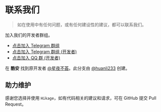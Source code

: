 # 联系我们

> 如在使用中有任何问题，或有任何建设性的建议，都可以联系我们。

加入我们的开发者群组。

- [点击加入 Telegram 群组](https://t.me/BetterAndroid)
- [点击加入 Telegram 群组 (开发者)](https://t.me/HighCapable_Dev)
- [点击加入 QQ 群 (开发者)](https://qm.qq.com/cgi-bin/qm/qr?k=Pnsc5RY6N2mBKFjOLPiYldbAbprAU3V7&jump_from=webapi&authKey=X5EsOVzLXt1dRunge8ryTxDRrh9/IiW1Pua75eDLh9RE3KXE+bwXIYF5cWri/9lf)

在 **酷安** 找到原开发者 [@星夜不荟](https://www.coolapk.com/u/876977)。此分支由 [@huanli233](https://www.coolapk.com/u/23823844) 创建。

## 助力维护

感谢您选择并使用 `Hikage`，如有代码相关的建议和请求，可在 GitHub 提交 Pull Request。